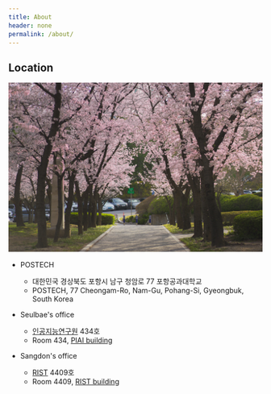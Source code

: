 ```yaml
---
title: About
header: none
permalink: /about/
---
```


## Location

![img](/assets/img/postech-2024.jpg)

* POSTECH
  * 대한민국 경상북도 포항시 남구 청암로 77 포항공과대학교
  * POSTECH, 77 Cheongam-Ro, Nam-Gu, Pohang-Si, Gyeongbuk, South Korea

* Seulbae's office
  * [인공지능연구원](https://naver.me/5LufTsC9) 434호
  * Room 434, [PIAI building](https://maps.app.goo.gl/nBKS22Tfh6Wg4akL6)

* Sangdon's office
  * [RIST](https://naver.me/xUFafZH2) 4409호
  * Room 4409, [RIST building](https://maps.app.goo.gl/oNxy2d8T9vA5qHEu6)

